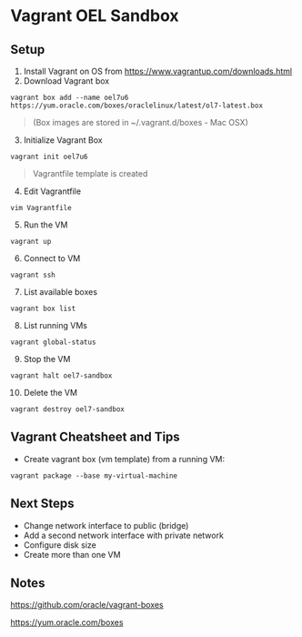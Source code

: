 # Vagrant OEL Sandbox

## Setup
1. Install Vagrant on OS from https://www.vagrantup.com/downloads.html
2. Download Vagrant box
  ```console
  vagrant box add --name oel7u6 https://yum.oracle.com/boxes/oraclelinux/latest/ol7-latest.box
  ```
  > (Box images are stored in ~/.vagrant.d/boxes - Mac OSX)
3. Initialize Vagrant Box
  ```console
  vagrant init oel7u6
  ```
  > Vagrantfile template is created
4. Edit Vagrantfile
  ```console
  vim Vagrantfile
  ```
5. Run the VM
  ```console
  vagrant up
  ```
6. Connect to VM
  ```console
  vagrant ssh
  ```
7. List available boxes
  ```console
  vagrant box list
  ```
8. List running VMs
  ```console
  vagrant global-status
  ```
9. Stop the VM
  ```console
  vagrant halt oel7-sandbox
  ```
10. Delete the VM
  ```console
  vagrant destroy oel7-sandbox
  ```

## Vagrant Cheatsheet and Tips
* Create vagrant box (vm template) from a running VM:
```console
vagrant package --base my-virtual-machine
```

## Next Steps
* Change network interface to public (bridge)
* Add a second network interface with private network
* Configure disk size
* Create more than one VM

## Notes
https://github.com/oracle/vagrant-boxes

https://yum.oracle.com/boxes

